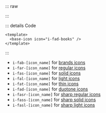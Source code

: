 ::: raw

<ClientOnly>
  <IconFontawesome />
</ClientOnly>

:::

::: details Code

```vue
<template>
  <base-icon icon="i-fad-books" />
</template>
```

:::

- `i-fab-[icon_name]` for [brands icons](https://fontawesome.com/search?o=r&f=brands)
- `i-far-[icon_name]` for [regular icons](https://fontawesome.com/search?o=r&s=regular)
- `i-fas-[icon_name]` for [solid icons](https://fontawesome.com/search?o=r&s=solid)
- `i-fal-[icon_name]` for [light icons](https://fontawesome.com/search?o=r&s=light)
- `i-fat-[icon_name]` for [thin icons](https://fontawesome.com/search?o=r&s=thin)
- `i-fad-[icon_name]` for [duotone icons](https://fontawesome.com/search?o=r&f=duotone)
- `i-fasr-[icon_name]` for [sharp regular icons](https://fontawesome.com/search?o=r&s=regular&f=sharp)
- `i-fass-[icon_name]` for [sharp solid icons](https://fontawesome.com/search?o=r&s=solid&f=sharp)
- `i-fasl-[icon_name]` for [sharp light icons](https://fontawesome.com/search?o=r&s=light&f=sharp)
